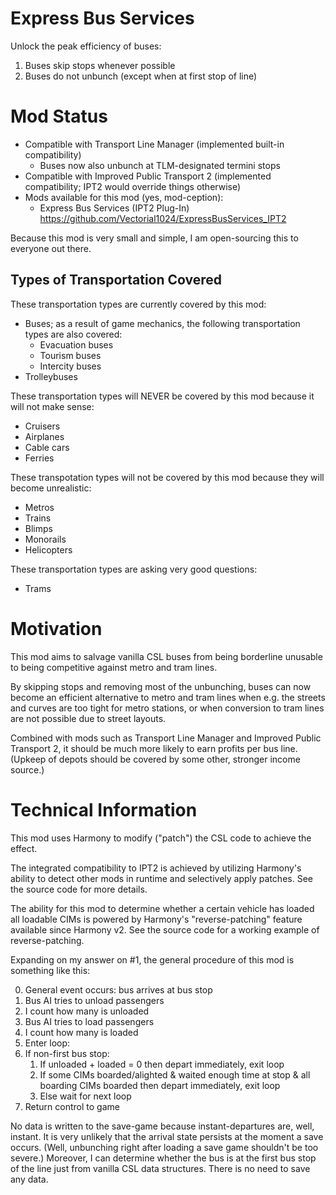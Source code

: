 # Express Bus Services
Unlock the peak efficiency of buses:

1. Buses skip stops whenever possible
2. Buses do not unbunch (except when at first stop of line)

# Mod Status

- Compatible with Transport Line Manager (implemented built-in compatibility)
  - Buses now also unbunch at TLM-designated termini stops
- Compatible with Improved Public Transport 2 (implemented compatibility; IPT2 would override things otherwise)
- Mods available for this mod (yes, mod-ception):
  - Express Bus Services (IPT2 Plug-In) https://github.com/Vectorial1024/ExpressBusServices_IPT2

Because this mod is very small and simple, I am open-sourcing this to everyone out there.

## Types of Transportation Covered

These transportation types are currently covered by this mod:

- Buses; as a result of game mechanics, the following transportation types are also covered:
  - Evacuation buses
  - Tourism buses
  - Intercity buses
- Trolleybuses

These transportation types will NEVER be covered by this mod because it will not make sense:

- Cruisers
- Airplanes
- Cable cars
- Ferries

These transpotation types will not be covered by this mod because they will become unrealistic:

- Metros
- Trains
- Blimps
- Monorails
- Helicopters

These transportation types are asking very good questions:

- Trams

# Motivation

This mod aims to salvage vanilla CSL buses from being borderline unusable to being competitive against metro and tram lines.

By skipping stops and removing most of the unbunching, buses can now become an efficient alternative to metro and tram lines when e.g. the streets and curves are too tight for metro stations, or when conversion to tram lines are not possible due to street layouts.

Combined with mods such as Transport Line Manager and Improved Public Transport 2, it should be much more likely to earn profits per bus line. (Upkeep of depots should be covered by some other, stronger income source.)

# Technical Information

This mod uses Harmony to modify ("patch") the CSL code to achieve the effect.

The integrated compatibility to IPT2 is achieved by utilizing Harmony's ability to detect other mods in runtime and selectively apply patches. See the source code for more details.

The ability for this mod to determine whether a certain vehicle has loaded all loadable CIMs is powered by Harmony's "reverse-patching" feature available since Harmony v2. See the source code for a working example of reverse-patching.

Expanding on my answer on #1, the general procedure of this mod is something like this:

0. General event occurs: bus arrives at bus stop
1. Bus AI tries to unload passengers
2. I count how many is unloaded
3. Bus AI tries to load passengers
4. I count how many is loaded
5. Enter loop:
6. If non-first bus stop:
   1. If unloaded + loaded = 0 then depart immediately, exit loop
   2. If some CIMs boarded/alighted & waited enough time at stop & all boarding CIMs boarded then depart immediately, exit loop
   3. Else wait for next loop
999. Return control to game

No data is written to the save-game because instant-departures are, well, instant. It is very unlikely that the arrival state persists at the moment a save occurs. (Well, unbunching right after loading a save game shouldn't be too severe.) Moreover, I can determine whether the bus is at the first bus stop of the line just from vanilla CSL data structures. There is no need to save any data.
